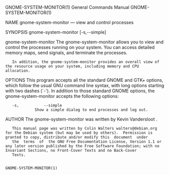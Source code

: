 GNOME-SYSTEM-MONITOR(1)                                                                  General Commands Manual                                                                  GNOME-SYSTEM-MONITOR(1)

NAME
       gnome-system-monitor — view and control processes

SYNOPSIS
       gnome-system-monitor [-s,--simple]

gnome-system-monitor
       The gnome-system-monitor allows you to view and control the processes running on your system.  You can access detailed memory maps, send signals, and terminate the processes.

       In addition, the gnome-system-monitor provides an overall view of the resource usage on your system, including memory and CPU allocation.

OPTIONS
       This program accepts all the standard GNOME and GTK+     options, which follow the usual GNU command line syntax, with long options starting with two dashes (`-').  In addition to those standard
       GNOME options, the gnome-system-monitor accepts the following options:

       -s,           --simple
                 Show a simple dialog to end processes and log out.

AUTHOR
       The gnome-system-monitor was written by Kevin Vandersloot .

       This manual page was written by Colin Walters walters@debian.org for the Debian system (but may be used by others).  Permission is granted to copy, distribute and/or modify this  document  under
       the  terms  of  the GNU Free Documentation License, Version 1.1 or any later version published by the Free Software Foundation; with no Invariant Sections, no Front-Cover Texts and no Back-Cover
       Texts.

                                                                                                                                                                                  GNOME-SYSTEM-MONITOR(1)

